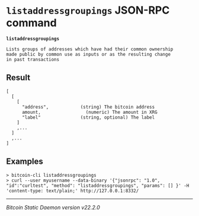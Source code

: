 `listaddressgroupings` JSON-RPC command
=======================================

**`listaddressgroupings`**

```
Lists groups of addresses which have had their common ownership
made public by common use as inputs or as the resulting change
in past transactions
```

Result
------

```
[
  [
    [
      "address",            (string) The bitcoin address
      amount,                 (numeric) The amount in XRG
      "label"               (string, optional) The label
    ]
    ,...
  ]
  ,...
]
```

Examples
--------

```
> bitcoin-cli listaddressgroupings
> curl --user myusername --data-binary '{"jsonrpc": "1.0", "id":"curltest", "method": "listaddressgroupings", "params": [] }' -H 'content-type: text/plain;' http://127.0.0.1:8332/
```

***

*Bitcoin Static Daemon version v22.2.0*
